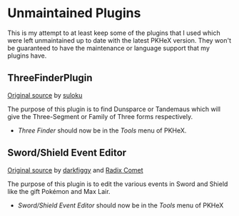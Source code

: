 # Unmaintained Plugins
This is my attempt to at least keep some of the plugins that I used which were left unmaintained up to date with the latest PKHeX version. They won't be guaranteed to have the maintenance or language support that my plugins have.

## ThreeFinderPlugin
[Original source](https://github.com/suloku/PKHeXThreeFinderPlugin) by [suloku](https://github.com/suloku)

The purpose of this plugin is to find Dunsparce or Tandemaus which will give the Three-Segment or Family of Three forms respectively.
- *Three Finder* should now be in the *Tools* menu of PKHeX.

## Sword/Shield Event Editor
[Original source](https://github.com/darkfiggy/dmaxplugin) by [darkfiggy](https://github.com/darkfiggy) and [Radix Comet](https://github.com/RadixComet)

The purpose of this plugin is to edit the various events in Sword and Shield like the gift Pokémon and Max Lair.
- *Sword/Shield Event Editor* should now be in the *Tools* menu of PKHeX
